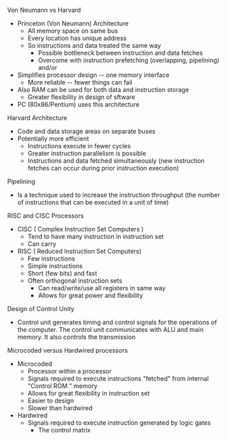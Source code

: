 Von Neumann vs Harvard
- Princeton (Von Neumann) Architecture
	- All memory space on same bus
	- Every location has unique address
	- So instructions and data treated the same way
		- Possible bottleneck between instruction and data fetches
		- Overcome with instruction prefetching (overlapping, pipelining) and/or
- Simplifies processor design -- one memory interface
	- More reliable -- fewer things can fail
- Also RAM can be used for both data and instruction storage
	- Greater flexibility in design of sftware
- PC (80x86/Pentium) uses this architecture

Harvard Architecture
- Code and data storage areas on separate buses
- Potentially more efficient
	- Instructions execute in fewer cycles
	- Greater instruction parallelism is possible
	- Instructions and data fetched simultaneously (new instruction fetches can occur during prior instruction execution)


Pipelining 
- Is a technique used to increase the instruction throughput (the number of instructions that can be executed in a unit of time)

RISC and CISC Processors 
- CISC ( Complex Instruction Set Computers )
	- Tend to have many instruction in instruction set
	- Can carry
- RISC ( Reduced Instruction Set Computers)
	- Few instructions
	- Simple instructions
	- Short (few bits) and fast
	- Often orthogonal instruction sets
		- Can read/write/use all registers in same way
		- Allows for great power and flexibility

Design of Control Unity
- Control unit generates timing and control signals for the operations of the computer. The control unit communicates with ALU and main memory. It also controls the transmission

Microcoded versus Hardwired processors
- Microcoded 
	- Processor within a processor
	- Signals required to execute instructions "fetched" from internal "Control ROM " memory
	- Allows for great flexibility in instruction set
	- Easier to design
	- Slower than hardwired
- Hardwired
	- Signals required to execute instruction generated by logic gates
		- The control matrix
